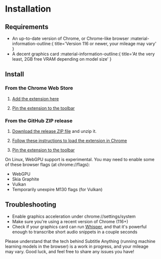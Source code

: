 # Installation

## Requirements

  - An up-to-date version of Chrome, or Chrome-like browser :material-information-outline:{ title='Version 116 or newer, your mileage may vary' }
  - A decent graphics card :material-information-outline:{ title='At the very least, 2GB free VRAM depending on model size' }

## Install

### From the Chrome Web Store

  1. [Add the extension here](https://chromewebstore.google.com/detail/subtitle-anything/ipfbhnkkjbafekefiifigffaelgffaed)

  2. [Pin the extension to the toolbar](https://developer.chrome.com/docs/extensions/get-started/tutorial/hello-world#pin_the_extension)

### From the GitHub ZIP release

  1. [Download the release ZIP file](https://github.com/ae9is/subtitle-anything/releases) and unzip it.

  2. [Follow these instructions to load the extension in Chrome](https://developer.chrome.com/docs/extensions/get-started/tutorial/hello-world#load-unpacked)

  3. [Pin the extension to the toolbar](https://developer.chrome.com/docs/extensions/get-started/tutorial/hello-world#pin_the_extension)

On Linux, WebGPU support is experimental. You may need to enable some of these browser flags (at chrome://flags):

  - WebGPU
  - Skia Graphite
  - Vulkan
  - Temporarily unexpire M130 flags (for Vulkan)

## Troubleshooting

  - Enable graphics acceleration under chrome://settings/system
  - Make sure you're using a recent version of Chrome (116+)
  - Check if your graphics card can run [Whisper](https://github.com/openai/whisper/), and that it's powerful enough to transcribe short audio snippets in a couple seconds

  Please understand that the tech behind Subtitle Anything (running machine learning models in the browser) is a work in progress, and your mileage may vary. Good luck, and feel free to share any issues you have!

###
